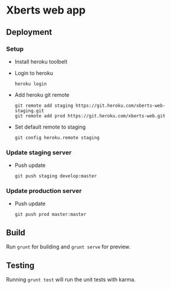 # Xberts web app

## Deployment

### Setup
  - Install heroku toolbelt
  - Login to heroku

        heroku login
  
  - Add heroku git remote
  
        git remote add staging https://git.heroku.com/xberts-web-staging.git
        git remote add prod https://git.heroku.com/xberts-web.git
        
  - Set default remote to staging
  
        git config heroku.remote staging
        
### Update staging server
  - Push update
  
        git push staging develop:master
        
### Update production server
  - Push update
  
        git push prod master:master
        
## Build

Run `grunt` for building and `grunt serve` for preview.

## Testing

Running `grunt test` will run the unit tests with karma.
